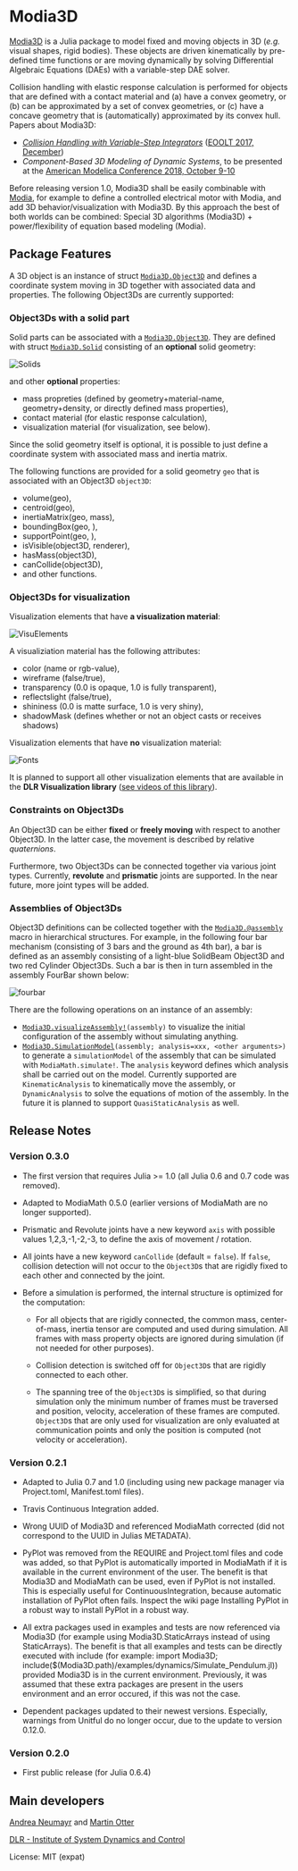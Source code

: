 # Modia3D

[Modia3D](https://github.com/ModiaSim/Modia3D.jl) is a Julia package to model fixed and
moving objects in 3D (*e.g.* visual shapes, rigid bodies).
These objects are driven kinematically by pre-defined time functions or are moving dynamically by
solving Differential Algebraic Equations (DAEs)
with a variable-step DAE solver.

Collision handling with elastic response calculation is
performed for objects that are defined with a contact material and (a) have a convex geometry, or
(b) can be approximated by a set of convex geometries, or (c) have a concave geometry
that is (automatically) approximated by its convex hull.
Papers about Modia3D:

- *[Collision Handling with Variable-Step Integrators](../resources/documentation/CollisionHandling_Neumayr_Otter_2017.pdf)* ([EOOLT 2017, December](http://www.eoolt.org/2017/))
- *Component-Based 3D Modeling of Dynamic Systems*, to be presented at the
  [American Modelica Conference 2018, October 9-10](https://www.modelica.org/events/modelica2018Americas/index_html)

Before releasing version 1.0, Modia3D shall be
easily combinable with [Modia](https://github.com/ModiaSim/Modia.jl), for example to define a controlled
electrical motor with Modia, and add 3D behavior/visualization with Modia3D.
By this approach the best of both worlds can be combined:
Special 3D algorithms (Modia3D) + power/flexibility of equation based modeling (Modia).


## Package Features

A 3D object is an instance of struct [`Modia3D.Object3D`](@ref) and defines
a coordinate system moving in 3D together with associated data and properties.
The following Object3Ds are currently supported:


### Object3Ds with a solid part

Solid parts can be associated with a [`Modia3D.Object3D`](@ref).
They are defined with struct [`Modia3D.Solid`](@ref) consisting of an **optional** solid geometry:

![Solids](../resources/images/SolidGeos.jpg)

and other **optional** properties:

- mass propreties (defined by geometry+material-name, geometry+density, or directly defined mass properties),
- contact material (for elastic response calculation),
- visualization material (for visualization, see below).

Since the solid geometry itself is optional, it is possible to just define a
coordinate system with associated mass and inertia matrix.

The following functions are provided for a solid geometry `geo` that
is associated with an Object3D `object3D`:
- volume(geo),
- centroid(geo),
- inertiaMatrix(geo, mass),
- boundingBox(geo, <other arguments>),
- supportPoint(geo, <other arguments>),
- isVisible(object3D, renderer),
- hasMass(object3D),
- canCollide(object3D),
- and other functions.


### Object3Ds for visualization

Visualization elements that have **a visualization material**:

![VisuElements](../resources/images/VisuElementsWith.jpg)

A visualiziation material has the following attributes:
- color (name or rgb-value),
- wireframe (false/true),
- transparency (0.0 is opaque, 1.0 is fully transparent),
- reflectslight (false/true),
- shininess (0.0 is matte surface, 1.0 is very shiny),
- shadowMask (defines whether or not an object casts or receives shadows)


Visualization elements that have **no** visualization material:

![Fonts](../resources/images/VisuElementsWithout.jpg)


It is planned to support all other visualization elements
that are available in the **DLR Visualization library**
([see videos of this library](http://www.systemcontrolinnovationlab.de/the-dlr-visualization-library/)).


### Constraints on Object3Ds

An Object3D can be either **fixed** or **freely moving** with respect to another Object3D.
In the latter case, the movement is described by relative *quaternions*.

Furthermore, two Object3Ds can be connected together via various joint types. Currently,
**revolute** and **prismatic** joints are supported. In the near future, more joint types
will be added.


### Assemblies of Object3Ds

Object3D definitions can be collected together with the [`Modia3D.@assembly`](@ref) macro
in hierarchical structures. For example, in the following four bar mechanism
(consisting of 3 bars and the ground as 4th bar), a bar is defined as an assembly
consisting of a light-blue SolidBeam Object3D and two red Cylinder Object3Ds.
Such a bar is then in turn assembled in the assembly FourBar shown below:

![fourbar](../resources/images/fourbar.png)

There are the following operations on an instance of an assembly:

- [`Modia3D.visualizeAssembly!`](@ref)`(assembly)` to visualize the initial
  configuration of the assembly without simulating anything.
- [`Modia3D.SimulationModel`](@ref)`(assembly; analysis=xxx, <other arguments>)` to generate a
  `simulationModel` of the assembly that can be simulated with `ModiaMath.simulate!`.
  The `analysis` keyword defines which analysis shall be carried out on the model.
  Currently supported are `KinematicAnalysis` to kinematically move the assembly, or
  `DynamicAnalysis` to solve the equations of motion of the assembly.
  In the future it is planned to support `QuasiStaticAnalysis` as well.


## Release Notes

### Version 0.3.0

- The first version that requires Julia >= 1.0 (all Julia 0.6 and 0.7 code was removed).

- Adapted to ModiaMath 0.5.0 (earlier versions of ModiaMath are no longer supported).

- Prismatic and Revolute joints have a new keyword `axis` with possible values 1,2,3,-1,-2,-3,
  to define the axis of movement / rotation.
  
- All joints have a new keyword `canCollide` (default = `false`).
  If `false`, collision detection will not occur to the `Object3D`s that are rigidly fixed
  to each other and connected by the joint.
  
- Before a simulation is performed, the internal structure is optimized for the computation:

  * For all objects that are rigidly connected, the common mass, center-of-mass, inertia tensor
    are computed and used during simulation. All frames with mass property objects are ignored
	during simulation (if not needed for other purposes).

  * Collision detection is switched off for `Object3D`s that are rigidly connected to each other.
  
  * The spanning tree of the `Object3D`s is simplified, so that during simulation only 
    the minimum number of frames must be traversed and position, velocity, acceleration of these
	frames are computed.
    `Object3D`s that are only used for visualization are only evaluated at communication points
	and only the position is computed (not velocity or acceleration).



### Version 0.2.1

- Adapted to Julia 0.7 and 1.0 (including using new package manager via Project.toml, Manifest.toml files).

- Travis Continuous Integration added.

- Wrong UUID of Modia3D and referenced ModiaMath corrected (did not correspond to the UUID in Julias METADATA).

- PyPlot was removed from the REQUIRE and Project.toml files and code was added, so that PyPlot is automatically imported in ModiaMath if it is available in the current environment of the user. The benefit is that Modia3D and ModiaMath can be used, even if PyPlot is not installed. This is especially useful for ContinuousIntegration, because automatic installation of PyPlot often fails. Inspect the wiki page Installing PyPlot in a robust way to install PyPlot in a robust way.

- All extra packages used in examples and tests are now referenced via Modia3D (for example using Modia3D.StaticArrays instead of using StaticArrays). The benefit is that all examples and tests can be directly executed with include (for example: import Modia3D; include($(Modia3D.path)/examples/dynamics/Simulate_Pendulum.jl)) provided Modia3D is in the current environment. Previously, it was assumed that these extra packages are present in the users environment and an error occured, if this was not the case.

- Dependent packages updated to their newest versions.
  Especially, warnings from Unitful do no longer occur, due to the update to version 0.12.0.


### Version 0.2.0

- First public release (for Julia 0.6.4)


## Main developers

[Andrea Neumayr](mailto:andrea.neumayr@dlr.de) and
[Martin Otter](https://rmc.dlr.de/sr/de/staff/martin.otter/)

[DLR - Institute of System Dynamics and Control](https://www.dlr.de/sr/en)

License: MIT (expat)